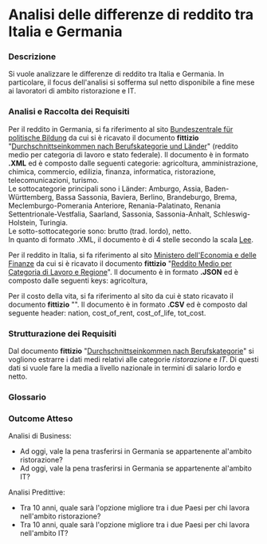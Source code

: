 # Analisi delle differenze di reddito tra Italia e Germania

### Descrizione
Si vuole analizzare le differenze di reddito tra Italia e Germania. In particolare, il focus dell'analisi si sofferma sul netto 
disponibile a fine mese ai lavoratori di ambito ristorazione e IT.

### Analisi e Raccolta dei Requisiti
Per il reddito in Germania, si fa riferimento al sito [Bundeszentrale für politische Bildung](https://www.bpb.de/) da cui si è
ricavato il documento **fittizio** "[Durchschnittseinkommen nach Berufskategorie und Länder](https://github.com/stefanogrillo/Data-Analyst---Epicode/blob/81460ee5d022a2e0241eec7fba1f7af72a78640a/1.4%20Produzione%20Dati%20Open/Durchschnittseinkommen_nach_Berufskategorie_und_L%C3%A4nder.xml)" (reddito medio per categoria di lavoro e stato federale). Il documento è in formato **.XML** ed è composto dalle seguenti categorie:  agricoltura, amministrazione, chimica, commercio, edilizia, finanza, informatica, ristorazione, telecomunicazioni, turismo. <br>
Le sottocategorie principali sono i Länder: Amburgo, Assia, Baden-Württemberg, Bassa Sassonia, Baviera, Berlino, Brandeburgo, Brema, Meclemburgo-Pomerania Anteriore, Renania-Palatinato, Renania Settentrionale-Vestfalia, Saarland, Sassonia, Sassonia-Anhalt, Schleswig-Holstein, Turingia. <br>
Le sotto-sottocategorie sono: brutto (trad. lordo), netto. <br>
In quanto di formato .XML, il documento è di 4 stelle secondo la scala [Lee](). <br>

Per il reddito in Italia, si fa riferimento al sito [Ministero dell'Economia e delle Finanze](https://www.mef.gov.it/) da cui si è ricavato il documento **fittizio** "[Reddito Medio per Categoria di Lavoro e Regione]()". Il documento è in formato **.JSON** ed è composto dalle seguenti keys: agricoltura, 

Per il costo della vita, si fa riferimento al sito []() da cui è stato ricavato il documento **fittizio** "[]()". Il documento è in formato **.CSV** ed è composto dal seguente header: nation, cost_of_rent, cost_of_life, tot_cost. 

### Strutturazione dei Requisiti
Dal documento **fittizio** "[Durchschnittseinkommen nach Berufskategorie](https://github.com/stefanogrillo/Data-Analyst---Epicode/blob/b3f6bc53d4a64bebfad85890c26f6681812efcc7/1.4%20Produzione%20Dati%20Open/income_tedesco.xml)" si vogliono estrarre i dati medi relativi alle categorie _ristorazione_ e _IT_. Di questi dati si vuole fare la media a livello nazionale in termini di salario lordo e netto.

### Glossario

### Outcome Atteso 
Analisi di Business:
- Ad oggi, vale la pena trasferirsi in Germania se appartenente al'ambito ristorazione?
- Ad oggi, vale la pena trasferirsi in Germania se appartenente al'ambito IT?

Analisi Predittive:
- Tra 10 anni, quale sarà l'opzione migliore tra i due Paesi per chi lavora nell'ambito ristorazione?
- Tra 10 anni, quale sarà l'opzione migliore tra i due Paesi per chi lavora nell'ambito IT?
